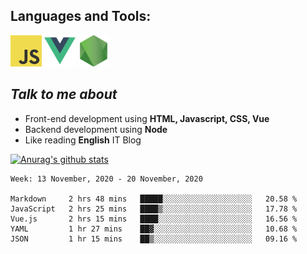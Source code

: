 ## **Languages and Tools:**      
<code><img height="50" src="https://raw.githubusercontent.com/github/explore/80688e429a7d4ef2fca1e82350fe8e3517d3494d/topics/javascript/javascript.png"></code>
<code><img height="50"  src="https://raw.githubusercontent.com/github/explore/80688e429a7d4ef2fca1e82350fe8e3517d3494d/topics/vue/vue.png"></code>
<code><img height="50"  src="https://raw.githubusercontent.com/github/explore/80688e429a7d4ef2fca1e82350fe8e3517d3494d/topics/nodejs/nodejs.png"></code>

## *Talk to me about*
- Front-end development using **HTML, Javascript, CSS, Vue**
- Backend development using **Node**
- Like reading **English** IT Blog    

[![Anurag's github stats](https://github-readme-stats.vercel.app/api?username=qdi5)](https://github.com/anuraghazra/github-readme-stats)    

<!--START_SECTION:waka-->
```text
Week: 13 November, 2020 - 20 November, 2020

Markdown     2 hrs 48 mins   █████░░░░░░░░░░░░░░░░░░░░   20.58 % 
JavaScript   2 hrs 25 mins   ████▒░░░░░░░░░░░░░░░░░░░░   17.78 % 
Vue.js       2 hrs 15 mins   ████░░░░░░░░░░░░░░░░░░░░░   16.56 % 
YAML         1 hr 27 mins    ██▓░░░░░░░░░░░░░░░░░░░░░░   10.68 % 
JSON         1 hr 15 mins    ██▒░░░░░░░░░░░░░░░░░░░░░░   09.16 % 
```
<!--END_SECTION:waka-->
